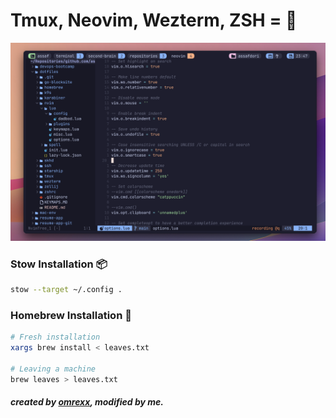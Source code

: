 # Tmux, Neovim, Wezterm, ZSH = 🚀



![terminal-preview](https://raw.githubusercontent.com/assafdori/dotfiles/main/preview.png)


### Stow Installation 📦
```bash
stow --target ~/.config .
```

### Homebrew Installation 🍺
```bash
# Fresh installation
xargs brew install < leaves.txt

# Leaving a machine
brew leaves > leaves.txt

```

##### created by [omrexx](https://github.com/omrexx/dotfiles), modified by me.
